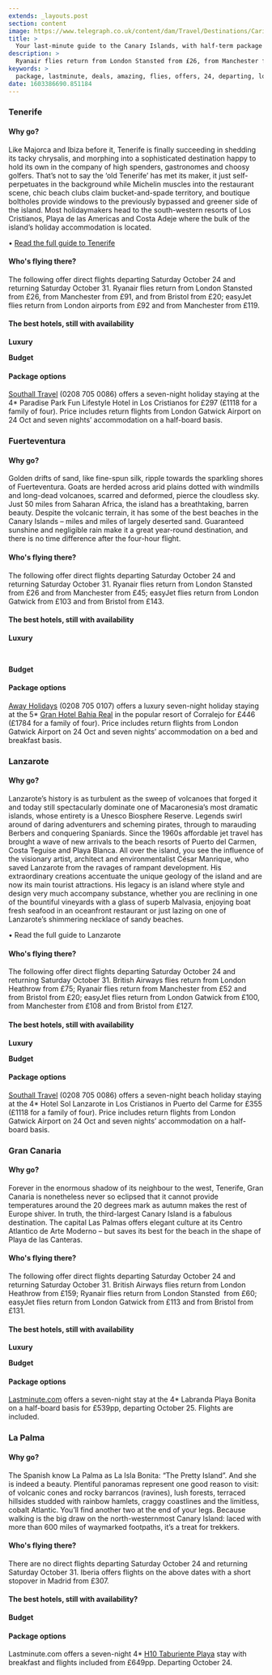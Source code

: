 ```yaml
--- 
extends: _layouts.post 
section: content 
image: https://www.telegraph.co.uk/content/dam/Travel/Destinations/Caribbean/St%2520Kitts/tenerife-main-page.jpg?impolicy=logo-overlay 
title: > 
  Your last-minute guide to the Canary Islands, with half-term package deals and amazing places to stay 
description: > 
  Ryanair flies return from London Stansted from £26, from Manchester from £91, and from Bristol from £20; easyJet flies return from London airports from £92 and from Manchester from £119.Price includes return flights from London Gatwick Airport on 24 Oct and seven nights’ accommodation on a half-board basis.Ryanair flies return from London Stansted from £26 and from Manchester from £45; easyJet flies return from London Gatwick from £103 and from Bristol from £143.British Airways flies return from London Heathrow from £75; Ryanair flies return from Manchester from £52 and from Bristol from £20; easyJet flies return from London Gatwick from £100, from Manchester from £108 and from Bristol from £127.British Airways flies return from London Heathrow from £159; Ryanair flies return from London Stansted from £60; easyJet flies return from London Gatwick from £113 and from Bristol from £131. 
keywords: > 
  package, lastminute, deals, amazing, flies, offers, 24, departing, london, island, places, canary, stay, return, flights, islands, gatwick, best, halfterm, guide 
date: 1603386690.851184 
--- 
```

<div><h3>Tenerife</h3>
<h4>Why go?</h4>
<p>Like Majorca and Ibiza before it, Tenerife is finally succeeding in shedding its tacky chrysalis, and morphing into a sophisticated destination happy to hold its own in the company of high spenders, gastronomes and choosy golfers. That&#8217;s not to say the &#8216;old Tenerife&#8217; has met its maker, it just self-perpetuates in the background while Michelin muscles into the restaurant scene, chic beach clubs claim bucket-and-spade territory, and boutique boltholes provide windows to the previously bypassed and greener side of the island. Most holidaymakers head to the south-western resorts of Los Cristianos, Playa de las Americas and Costa Adeje where the bulk of the island&#8217;s holiday accommodation is located.</p>
<p>&#8226;&#160;<a href="https://www.telegraph.co.uk/travel/destinations/europe/spain/canary-islands/tenerife/articles/tenerife-expert-travel-guide/" target="_blank">Read the full guide to Tenerife</a></p>
<h4>Who's flying there?</h4>
<p>The following offer direct flights departing Saturday October 24 and returning Saturday October 31. Ryanair flies return from London Stansted from &#163;26, from Manchester from &#163;91, and from Bristol from &#163;20; easyJet flies return from London airports from &#163;92 and from Manchester from &#163;119.</p>
<h4>The best hotels, still with availability</h4>
<p><b>Luxury</b></p>
<p><b>Budget</b></p>
<h4>Package options</h4>
<p><a rel="nofollow" href="https://www.southalltravel.co.uk/" target="_blank">Southall Travel</a> (0208 705 0086) offers a seven-night holiday staying at the 4* Paradise Park Fun Lifestyle Hotel in Los Cristianos for &#163;297 (&#163;1118 for a family of four). Price includes return flights from London Gatwick Airport on 24 Oct and seven nights&#8217; accommodation on a half-board basis.</p>
<h3>Fuerteventura</h3>
<h4>Why go?</h4>
<p>Golden drifts of sand, like fine-spun silk, ripple towards the sparkling shores of Fuerteventura. Goats are herded across arid plains dotted with windmills and long-dead volcanoes, scarred and deformed, pierce the cloudless sky. Just 50 miles from Saharan Africa, the island has a breathtaking, barren beauty. Despite the volcanic terrain, it has some of the best beaches in the Canary Islands &#8211; miles and miles of largely deserted sand. Guaranteed sunshine and negligible rain make it a great year-round destination, and there is no time difference after the four-hour flight.&#160;</p>
<h4>Who's flying there?</h4>
<p>The following offer direct flights departing Saturday October 24 and returning Saturday October 31. Ryanair flies return from London Stansted from &#163;26 and from Manchester from &#163;45; easyJet flies return from London Gatwick from &#163;103 and from Bristol from &#163;143.</p>
<h4>The best hotels, still with availability</h4>
<p><b>Luxury</b></p>
<p><b>&#160;</b></p>
<p><b>Budget</b></p>
<h4>Package options</h4>
<p><a rel="nofollow" href="https://www.awayholidays.co.uk/" target="_blank">Away Holidays</a> (0208 705 0107) offers a luxury seven-night holiday staying at the 5* <a href="https://www.telegraph.co.uk/travel/destinations/europe/spain/canary-islands/fuerteventura/hotels/gran-hotel-atlantis-bahia-real/" target="_blank">Gran Hotel Bahia Real</a> in the popular resort of Corralejo for &#163;446 (&#163;1784 for a family of four). Price includes return flights from London Gatwick Airport on 24 Oct and seven nights&#8217; accommodation on a bed and breakfast basis.&#160;&#160;</p>
<h3>Lanzarote</h3>
<h4>Why go?</h4>
<p>Lanzarote&#8217;s history is as turbulent as the sweep of volcanoes that forged it and today still spectacularly dominate one of Macaronesia&#8217;s most dramatic islands, whose entirety is a Unesco Biosphere Reserve. Legends swirl around of daring adventurers and scheming pirates, through to marauding Berbers and conquering Spaniards. Since the 1960s affordable jet travel has brought a wave of new arrivals to the beach resorts of Puerto del Carmen, Costa Teguise and Playa Blanca. All over the island, you see the influence of the visionary artist, architect and environmentalist C&#233;sar Manrique, who saved Lanzarote from the ravages of rampant development. His extraordinary creations accentuate the unique geology of the island and are now its main tourist attractions. His legacy is an island where style and design very much accompany substance, whether you are reclining in one of the bountiful vineyards with a glass of superb Malvasia, enjoying boat fresh seafood in an oceanfront restaurant or just lazing on one of Lanzarote&#8217;s shimmering necklace of sandy beaches.</p>
<p>&#8226; <a target="_blank">Read the full guide to Lanzarote</a></p>
<h4>Who's flying there?</h4>
<p>The following offer direct flights departing Saturday October 24 and returning Saturday October 31. British Airways flies return from London Heathrow from &#163;75; Ryanair flies return from Manchester from &#163;52 and from Bristol from &#163;20; easyJet flies return from London Gatwick from &#163;100, from Manchester from &#163;108 and from Bristol from &#163;127.</p>
<h4>The best hotels, still with availability</h4>
<p><b>Luxury&#160;</b></p>
<p><b>Budget&#160;</b></p>
<h4>Package options</h4>
<p><a rel="nofollow" href="https://www.southalltravel.co.uk/" target="_blank">Southall Travel</a> (0208 705 0086) offers a seven-night beach holiday staying at the 4* Hotel Sol Lanzarote in Los Cristianos in Puerto del Carme for &#163;355 (&#163;1118 for a family of four). Price includes return flights from London Gatwick Airport on 24 Oct and seven nights&#8217; accommodation on a half-board basis.</p>
<h3>Gran Canaria</h3>
<h4>Why go?</h4>
<p>Forever in the enormous shadow of its neighbour to the west, Tenerife, Gran Canaria is nonetheless never so eclipsed that it cannot provide temperatures around the 20 degrees mark as autumn makes the rest of Europe shiver. In truth, the third-largest Canary Island is a fabulous destination. The capital Las Palmas offers elegant culture at its Centro Atlantico de Arte Moderno &#8211; but saves its best for the beach in the shape of Playa de las Canteras.</p>
<h4>Who's flying there?</h4>
<p>The following offer direct flights departing Saturday October 24 and returning Saturday October 31. British Airways flies return from London Heathrow from &#163;159; Ryanair flies return from London Stansted&#160; from &#163;60; easyJet flies return from London Gatwick from &#163;113 and from Bristol from &#163;131.</p>
<h4>The best hotels, still with availability&#160;</h4>
<p><b>Luxury</b></p>
<p><b>Budget&#160;</b></p>
<h4>Package options</h4>
<p><a rel="nofollow" href="https://www.lastminute.com/" target="_blank">Lastminute.com</a> offers a <a rel="nofollow" target="_blank">seven-night stay at the 4* Labranda Playa Bonita</a> on a half-board basis for &#163;539pp, departing October 25. Flights are included.&#160;</p>
<h3>La Palma</h3>
<h4>Why go?</h4>
<p>The Spanish know La Palma as La Isla Bonita: &#8220;The Pretty Island&#8221;. And she is indeed a beauty. Plentiful panoramas represent one good reason to visit: of volcanic cones and rocky barrancos (ravines), lush forests, terraced hillsides studded with rainbow hamlets, craggy coastlines and the limitless, cobalt Atlantic. You&#8217;ll find another two at the end of your legs. Because walking is the big draw on the north-westernmost Canary Island: laced with more than 600 miles of waymarked footpaths, it&#8217;s a treat for trekkers.&#160;</p>
<h4>Who's flying there?</h4>
<p>There are no direct flights departing Saturday October 24 and returning Saturday October 31. Iberia offers flights on the above dates with a short stopover in Madrid from &#163;307.</p>
<h4>The best hotels, still with availability?&#160;</h4>
<p><b>Budget</b></p>
<h4>Package options</h4>
<p><a rel="nofollow" target="_blank">Lastminute.com</a> offers a seven-night 4* <a href="https://www.telegraph.co.uk/travel/destinations/europe/spain/canary-islands/la-palma/hotels/h10-taburiente-playa/" target="_blank">H10 Taburiente Playa</a> stay with breakfast and flights included from &#163;649pp. Departing October 24.&#160;</p>
<p></p>
</div>